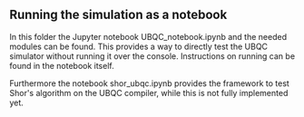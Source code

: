 ## Running the simulation as a notebook

In this folder the Jupyter notebook UBQC_notebook.ipynb and the needed modules can be found. This provides a way to directly test the UBQC simulator without running it over the console. Instructions on running can be found in the notebook itself.

Furthermore the notebook shor_ubqc.ipynb provides the framework to test Shor's algorithm on the UBQC compiler, while this is not fully implemented yet.
